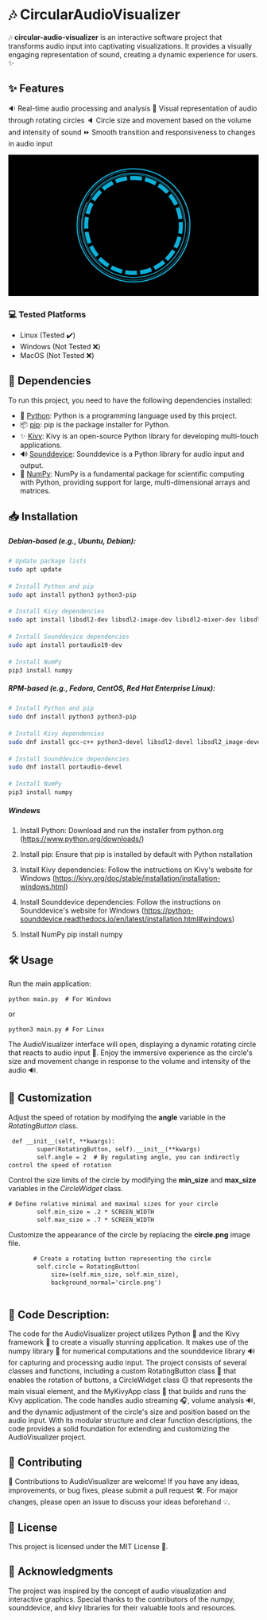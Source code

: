 # 🎶 CircularAudioVisualizer

🎶 **circular-audio-visualizer** is an interactive software project that transforms audio input into captivating visualizations. It provides a visually engaging representation of sound, creating a dynamic experience for users. :sparkles:

## :sparkles: **Features**

:sound: Real-time audio processing and analysis
:art: Visual representation of audio through rotating circles
:speaker: Circle size and movement based on the volume and intensity of sound
:fast_forward: Smooth transition and responsiveness to changes in audio input

![Example](example.gif)

### :computer: Tested Platforms

- Linux (Tested ✔️)
- Windows (Not Tested ❌)
- MacOS (Not Tested ❌)

## :link: Dependencies

To run this project, you need to have the following dependencies installed:

- 🐍 [Python](https://www.python.org/downloads/): Python is a programming language used by this project.
- 📦 [pip](https://pip.pypa.io/en/stable/): pip is the package installer for Python.
- ✨ [Kivy](https://kivy.org/): Kivy is an open-source Python library for developing multi-touch applications.
- 🔊 [Sounddevice](https://python-sounddevice.readthedocs.io/): Sounddevice is a Python library for audio input and output.
- 🔢 [NumPy](https://numpy.org/): NumPy is a fundamental package for scientific computing with Python, providing support for large, multi-dimensional arrays and matrices.



## :inbox_tray: Installation




##### Debian-based (e.g., Ubuntu, Debian):
```bash
# Update package lists
sudo apt update

# Install Python and pip
sudo apt install python3 python3-pip

# Install Kivy dependencies
sudo apt install libsdl2-dev libsdl2-image-dev libsdl2-mixer-dev libsdl2-ttf-dev libportmidi-dev libswscale-dev libavformat-dev libavcodec-dev zlib1g-dev

# Install Sounddevice dependencies
sudo apt install portaudio19-dev

# Install NumPy
pip3 install numpy
```
 
##### RPM-based (e.g., Fedora, CentOS, Red Hat Enterprise Linux):
```bash
# Install Python and pip
sudo dnf install python3 python3-pip

# Install Kivy dependencies
sudo dnf install gcc-c++ python3-devel libsdl2-devel libsdl2_image-devel libsdl2_mixer-devel libsdl2_ttf-devel portmidi-devel ffmpeg-devel

# Install Sounddevice dependencies
sudo dnf install portaudio-devel

# Install NumPy
pip3 install numpy
```

##### Windows
1. Install Python: Download and run the installer from python.org (https://www.python.org/downloads/)

2. Install pip: Ensure that pip is installed by default with Python nstallation

3. Install Kivy dependencies: Follow the instructions on Kivy's website for Windows (https://kivy.org/doc/stable/installation/installation-windows.html)

4. Install Sounddevice dependencies: Follow the instructions on Sounddevice's website for Windows (https://python-sounddevice.readthedocs.io/en/latest/installation.html#windows)

5. Install NumPy
pip install numpy

## :hammer_and_wrench: Usage

Run the main application:
```shell
python main.py  # For Windows
```
or
```shell
python3 main.py # For Linux
```
The AudioVisualizer interface will open, displaying a dynamic rotating circle that reacts to audio input 🎵.
Enjoy the immersive experience as the circle's size and movement change in response to the volume and intensity of the audio 🔊.


## :art: Customization

Adjust the speed of rotation by modifying the **angle** variable in the *RotatingButton* class.
```shell
 def __init__(self, **kwargs):
        super(RotatingButton, self).__init__(**kwargs)
        self.angle = 2  # By regulating angle, you can indirectly control the speed of rotation
```
Control the size limits of the circle by modifying the **min_size** and **max_size** variables in the *CircleWidget* class.
```shell
# Define relative minimal and maximal sizes for your circle
        self.min_size = .2 * SCREEN_WIDTH
        self.max_size = .7 * SCREEN_WIDTH
```

Customize the appearance of the circle by replacing the **circle.png** image file.
```shell
       # Create a rotating button representing the circle
        self.circle = RotatingButton(
            size=(self.min_size, self.min_size), 
            background_normal='circle.png')


```

## :page_with_curl: Code Description:
The code for the AudioVisualizer project utilizes Python 🐍 and the Kivy framework 🎨 to create a visually stunning application. It makes use of the numpy library 🔢 for numerical computations and the sounddevice library 🔊 for capturing and processing audio input. The project consists of several classes and functions, including a custom RotatingButton class 🔄 that enables the rotation of buttons, a CircleWidget class 🟡 that represents the main visual element, and the MyKivyApp class 📱 that builds and runs the Kivy application. The code handles audio streaming 🎧, volume analysis 🔊, and the dynamic adjustment of the circle's size and position based on the audio input. With its modular structure and clear function descriptions, the code provides a solid foundation for extending and customizing the AudioVisualizer project.

## :raising_hand: Contributing
🙌 Contributions to AudioVisualizer are welcome! If you have any ideas, improvements, or bug fixes, please submit a pull request 🛠️. For major changes, please open an issue to discuss your ideas beforehand 💡.

## :scroll: License

This project is licensed under the MIT License 📜.
## :pray: Acknowledgments

The project was inspired by the concept of audio visualization and interactive graphics.
Special thanks to the contributors of the numpy, sounddevice, and kivy libraries for their valuable tools and resources.
